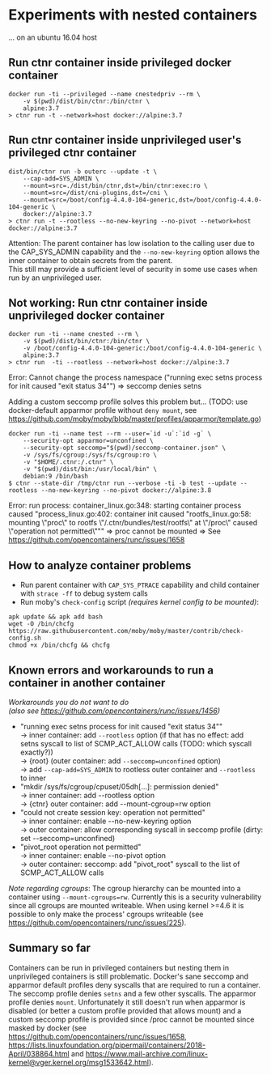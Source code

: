 # Experiments with nested containers

... on an ubuntu 16.04 host


## Run ctnr container inside privileged docker container
```
docker run -ti --privileged --name cnestedpriv --rm \
	-v $(pwd)/dist/bin/ctnr:/bin/ctnr \
	alpine:3.7
> ctnr run -t --network=host docker://alpine:3.7
```


## Run ctnr container inside unprivileged user's privileged ctnr container
```
dist/bin/ctnr run -b outerc --update -t \
	--cap-add=SYS_ADMIN \
	--mount=src=./dist/bin/ctnr,dst=/bin/ctnr:exec:ro \
	--mount=src=/dist/cni-plugins,dst=/cni \
	--mount=src=/boot/config-4.4.0-104-generic,dst=/boot/config-4.4.0-104-generic \
	docker://alpine:3.7
> ctnr run -t --rootless --no-new-keyring --no-pivot --network=host docker://alpine:3.7
```
Attention: The parent container has low isolation to the calling user due to the
CAP_SYS_ADMIN capability and the `--no-new-keyring` option allows the inner
container to obtain secrets from the parent.  
This still may provide a sufficient level of security in some use cases when run by
an unprivileged user.


## Not working: Run ctnr container inside unprivileged docker container
```
docker run -ti --name cnested --rm \
	-v $(pwd)/dist/bin/ctnr:/bin/ctnr \
	-v /boot/config-4.4.0-104-generic:/boot/config-4.4.0-104-generic \
	alpine:3.7
> ctnr run  -ti --rootless --network=host docker://alpine:3.7
```
Error: Cannot change the process namespace ("running exec setns process for init caused \"exit status 34\"")
=> seccomp denies setns

Adding a custom seccomp profile solves this problem but...
(TODO: use docker-default apparmor profile without `deny mount`, see https://github.com/moby/moby/blob/master/profiles/apparmor/template.go)
```
docker run -ti --name test --rm --user=`id -u`:`id -g` \
	--security-opt apparmor=unconfined \
	--security-opt seccomp="$(pwd)/seccomp-container.json" \
	-v /sys/fs/cgroup:/sys/fs/cgroup:ro \
	-v "$HOME/.ctnr:/.ctnr" \
	-v "$(pwd)/dist/bin:/usr/local/bin" \
	debian:9 /bin/bash
$ ctnr --state-dir /tmp/ctnr run --verbose -ti -b test --update --rootless --no-new-keyring --no-pivot docker://alpine:3.8
```
Error: run process: container_linux.go:348: starting container process caused "process_linux.go:402: container init caused \"rootfs_linux.go:58: mounting \\\"proc\\\" to rootfs \\\"/.ctnr/bundles/test/rootfs\\\" at \\\"/proc\\\" caused \\\"operation not permitted\\\"\""
=> proc cannot be mounted
=> See https://github.com/opencontainers/runc/issues/1658


## How to analyze container problems
- Run parent container with `CAP_SYS_PTRACE` capability and child container with
  `strace -ff` to debug system calls
- Run moby's `check-config` script _(requires kernel config to be mounted)_:  
```
apk update && apk add bash
wget -O /bin/chcfg https://raw.githubusercontent.com/moby/moby/master/contrib/check-config.sh
chmod +x /bin/chcfg && chcfg
```


## Known errors and workarounds to run a container in another container

_Workarounds you do not want to do_  
_(also see https://github.com/opencontainers/runc/issues/1456)_  

- "running exec setns process for init caused \"exit status 34\""  
  -> inner container: add `--rootless` option (if that has no effect: add setns syscall to list of SCMP_ACT_ALLOW calls (TODO: which syscall exactly?))  
  -> {root} (outer container: add `--seccomp=unconfined` option)  
  -> add `--cap-add=SYS_ADMIN` to rootless outer container and `--rootless` to inner
- "mkdir /sys/fs/cgroup/cpuset/05dh[...]: permission denied"  
  -> inner container: add --rootless option  
  -> {ctnr} outer container: add --mount-cgroup=rw option
- "could not create session key: operation not permitted"  
  -> inner container: enable --no-new-keyring option  
  -> outer container: allow corresponding syscall in seccomp profile (dirty: set --seccomp=unconfined)
- "pivot_root operation not permitted"  
  -> inner container: enable --no-pivot option  
  -> outer container: seccomp: add "pivot_root" syscall to the list of SCMP_ACT_ALLOW calls

*Note regarding cgroups*:
The cgroup hierarchy can be mounted into a container using `--mount-cgroups=rw`.
Currently this is a security vulnerability since all cgroups are mounted writeable.
When using kernel >=4.6 it is possible to only make the process' cgroups writeable
(see https://github.com/opencontainers/runc/issues/225).


## Summary so far
Containers can be run in privileged containers but nesting them in unprivileged containers is still problematic.
Docker's sane seccomp and apparmor default profiles deny syscalls that are required to run a container.
The seccomp profile denies `setns` and a few other syscalls. The apparmor profile denies `mount`.
Unfortunately it still doesn't run when apparmor is disabled (or better a custom profile provided that allows mount)
and a custom seccomp profile is provided since /proc cannot be mounted since masked by docker
(see https://github.com/opencontainers/runc/issues/1658,
https://lists.linuxfoundation.org/pipermail/containers/2018-April/038864.html
and https://www.mail-archive.com/linux-kernel@vger.kernel.org/msg1533642.html).